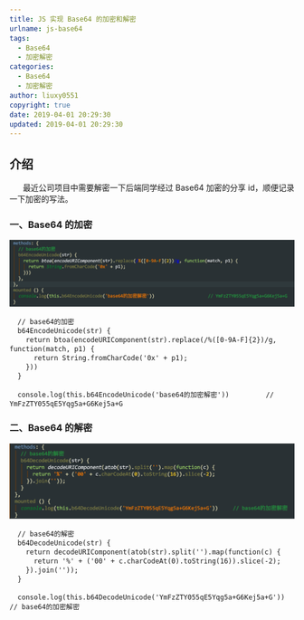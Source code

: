 ```yaml
---
title: JS 实现 Base64 的加密和解密
urlname: js-base64
tags:
  - Base64
  - 加密解密
categories:
  - Base64
  - 加密解密
author: liuxy0551
copyright: true
date: 2019-04-01 20:29:30
updated: 2019-04-01 20:29:30
---
```


## 介绍

&nbsp;&nbsp;&nbsp;&nbsp;&nbsp;&nbsp;最近公司项目中需要解密一下后端同学经过 Base64 加密的分享 id，顺便记录一下加密的写法。
<!--more-->


### 一、Base64 的加密

![](https://raw.githubusercontent.com/liuxy0551/liuxy0551.github.io.jekyll/master/images/posts/Base64/b64EncodeUnicode.png)
```
  // base64的加密
  b64EncodeUnicode(str) {
    return btoa(encodeURIComponent(str).replace(/%([0-9A-F]{2})/g, function(match, p1) {
      return String.fromCharCode('0x' + p1);
    }))
  }

  console.log(this.b64EncodeUnicode('base64的加密解密'))         // YmFzZTY055qE5Yqg5a+G6Kej5a+G
```


### 二、Base64 的解密

![](https://raw.githubusercontent.com/liuxy0551/liuxy0551.github.io.jekyll/master/images/posts/Base64/b64DecodeUnicode.png)
```
  // base64的解密
  b64DecodeUnicode(str) {
    return decodeURIComponent(atob(str).split('').map(function(c) {
      return '%' + ('00' + c.charCodeAt(0).toString(16)).slice(-2);
    }).join(''));
  }

  console.log(this.b64DecodeUnicode('YmFzZTY055qE5Yqg5a+G6Kej5a+G'))     // base64的加密解密
```
